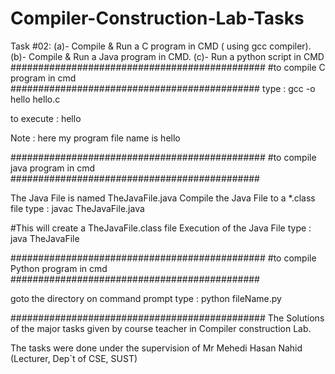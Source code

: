 # Compiler-Construction-Lab-Tasks

Task #02: (a)- Compile & Run a C program in CMD ( using gcc compiler). (b)- Compile & Run a Java program in CMD. (c)- Run a python script in CMD 
##############################################
#to compile C program in cmd
#############################################
 type :
    gcc -o hello hello.c

to execute : hello

Note : here my program file name is    hello



##############################################
#to compile java program in cmd
#############################################


The Java File  is named TheJavaFile.java
Compile the Java File to a *.class file
 type :
	javac TheJavaFile.java

#This will create a TheJavaFile.class file
Execution of the Java File
 type :
	java TheJavaFile


##############################################
#to compile Python program in cmd
#############################################

goto the directory on command prompt
 type :
	python fileName.py





##############################################
The Solutions of the major tasks given by course teacher in Compiler construction Lab.


The tasks were done under the supervision of Mr Mehedi Hasan Nahid (Lecturer, Dep`t of CSE, SUST)





